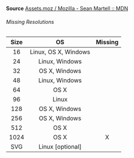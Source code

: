 __Source__ [Assets.moz / Mozilla - Sean Martell :: MDN](https://assets.mozilla.org/portal/assets/#category/64)

###### Missing Resolutions
| Size |          OS          | Missing |
|:----:|:--------------------:|:-------:|
|  16  | Linux, OS X, Windows |         |
|  24  |    Linux, Windows    |         |
|  32  |     OS X, Windows    |         |
|  48  |    Linux, Windows    |         |
|  64  |         OS X         |         |
|  96  |         Linux        |         |
|  128 |     OS X, Windows    |         |
|  256 |     OS X, Windows    |         |
|  512 |         OS X         |         |
| 1024 |         OS X         |    X    |
|  SVG |   Linux [optional]   |         |